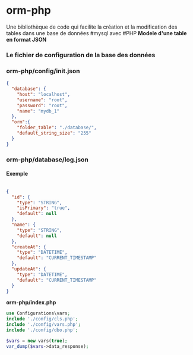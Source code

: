 # orm-php
Une bibliothèque de code qui facilite la création et la modification des tables dans une base de données #mysql avec #PHP
<strong>Modele d'une table en format JSON</strong>

<h3>Le fichier de configuration de la base des données</h3>
<h3>orm-php/config/init.json</h5>

```json
{
  "database": {
    "host": "localhost",
    "username": "root",
    "password": "root",
    "name": "mydb_1"
  },
  "orm":{
    "folder_table": "./database/",
    "default_string_size": "255"
  }
}
```
<h3>orm-php/database/log.json</h5>
<h4>Exemple</h4>

```json

{
  "id": {
    "type": "STRING",
    "isPrimary": "true",
    "default": null
  },
  "name": {
    "type": "STRING",
    "default": null
  },
  "createAt": {
    "type": "DATETIME",
    "default": "CURRENT_TIMESTAMP"
  },
  "updateAt": {
    "type": "DATETIME",
    "default": "CURRENT_TIMESTAMP"
  }
}

```
  
<strong>orm-php/index.php</strong>
```php
use Configurations\vars;
include './config/cls.php';
include './config/vars.php';
include './config/dbo.php';

$vars = new vars(true);
var_dump($vars->data_response);

```

 
  
